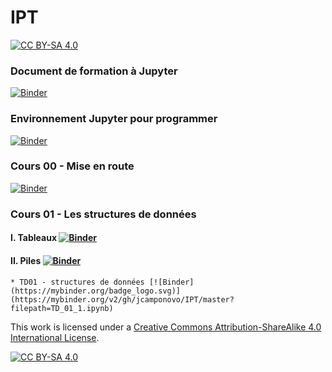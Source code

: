 # IPT 
[![CC BY-SA 4.0][cc-by-sa-shield]][cc-by-sa]




### Document de formation à Jupyter
[![Binder](https://mybinder.org/badge_logo.svg)](https://mybinder.org/v2/gh/jcamponovo/IPT/master?filepath=presentation.ipynb)

### Environnement Jupyter pour programmer
[![Binder](https://mybinder.org/badge_logo.svg)](https://mybinder.org/v2/gh/jcamponovo/IPT/master?urlpath=apps/environnement.ipynb)




### Cours 00 - Mise en route
[![Binder](https://mybinder.org/badge_logo.svg)](https://mybinder.org/v2/gh/jcamponovo/IPT/master?filepath=cours_00.ipynb)


### Cours 01 - Les structures de données
#### I. Tableaux [![Binder](https://mybinder.org/badge_logo.svg)](https://mybinder.org/v2/gh/jcamponovo/IPT/master?filepath=cours_01.ipynb)
#### II. Piles [![Binder](https://mybinder.org/badge_logo.svg)](https://mybinder.org/v2/gh/jcamponovo/IPT/master?filepath=cours_01_1.ipynb)
    * TD01 - structures de données [![Binder](https://mybinder.org/badge_logo.svg)](https://mybinder.org/v2/gh/jcamponovo/IPT/master?filepath=TD_01_1.ipynb)

This work is licensed under a
[Creative Commons Attribution-ShareAlike 4.0 International License][cc-by-sa].

[![CC BY-SA 4.0][cc-by-sa-image]][cc-by-sa]

[cc-by-sa]: http://creativecommons.org/licenses/by-sa/4.0/
[cc-by-sa-image]: https://licensebuttons.net/l/by-sa/4.0/88x31.png
[cc-by-sa-shield]: https://img.shields.io/badge/License-CC%20BY--SA%204.0-lightgrey.svg
